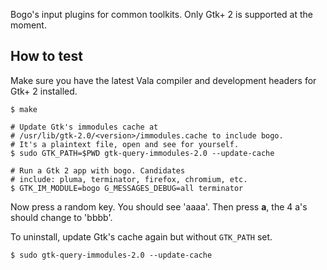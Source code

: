 Bogo's input plugins for common toolkits.  Only Gtk+ 2 is supported at
the moment.

## How to test

Make sure you have the latest Vala compiler and development headers
for Gtk+ 2 installed.

    $ make

    # Update Gtk's immodules cache at
    # /usr/lib/gtk-2.0/<version>/immodules.cache to include bogo.
    # It's a plaintext file, open and see for yourself.
    $ sudo GTK_PATH=$PWD gtk-query-immodules-2.0 --update-cache

    # Run a Gtk 2 app with bogo. Candidates
    # include: pluma, terminator, firefox, chromium, etc.
    $ GTK_IM_MODULE=bogo G_MESSAGES_DEBUG=all terminator

Now press a random key.  You should see 'aaaa'. Then press **a**, the
4 a's should change to 'bbbb'.

To uninstall, update Gtk's cache again but without `GTK_PATH` set.

    $ sudo gtk-query-immodules-2.0 --update-cache
